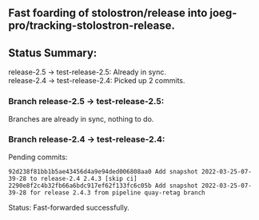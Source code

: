## Fast foarding of stolostron/release into joeg-pro/tracking-stolostron-release.

## Status Summary:

release-2.5 -> test-release-2.5: Already in sync.  
release-2.4 -> test-release-2.4: Picked up 2 commits.  

### Branch release-2.5 -> test-release-2.5:

Branches are already in sync, nothing to do.

### Branch release-2.4 -> test-release-2.4:

Pending commits:

```
92d238f81bb1b5ae43456d4a9e94ded006808aa0 Add snapshot 2022-03-25-07-39-28 to release-2.4 2.4.3 [skip ci]
2290e8f2c4b32fb66a6bdc917ef62f133fc6c05b Add snapshot 2022-03-25-07-39-28 for release 2.4.3 from pipeline quay-retag branch
```

Status: Fast-forwarded successfully.
